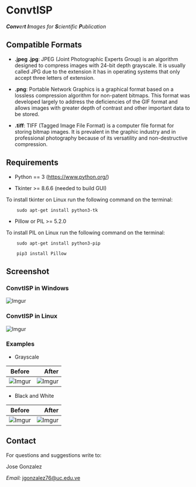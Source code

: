 # ConvtISP

_**Conv**er**t** **I**mages for **S**cientific **P**ublication_

## Compatible Formats

* __.jpeg .jpg__: JPEG (Joint Photographic Experts Group) is an algorithm designed to compress images with 24-bit depth grayscale. It is usually called JPG due to the extension it has in operating systems that only accept three letters of extension.

* __.png__: Portable Network Graphics is a graphical format based on a lossless compression algorithm for non-patent bitmaps. This format was developed largely to address the deficiencies of the GIF format and allows images with greater depth of contrast and other important data to be stored.

* __.tiff__: TIFF (Tagged Image File Format) is a computer file format for storing bitmap images. It is prevalent in the graphic industry and in professional photography because of its versatility and non-destructive compression.

## Requirements

* Python == 3 (<https://www.python.org/>)

* Tkinter >= 8.6.6 (needed to build GUI)

To install tkinter on Linux run the following command on the terminal:
~~~
    sudo apt-get install python3-tk
~~~

* Pillow or PIL >= 5.2.0

To install PIL on Linux run the following command on the terminal:
~~~
    sudo apt-get install python3-pip

    pip3 install Pillow
~~~

## Screenshot


### ConvtISP in Windows

![Imgur](https://i.imgur.com/JnMXVNH.jpg)

### ConvtISP in Linux

![Imgur](https://i.imgur.com/A6graag.jpg)

### Examples 
* Grayscale

|Before|After|
|------|----:|
|![Imgur](https://i.imgur.com/DJHgfMq.jpg)|![Imgur](https://i.imgur.com/SU5ML5z.jpg)|

* Black and White 

|Before|After|
|------|----:|
|![Imgur](https://i.imgur.com/OneBq93.jpg)|![Imgur](https://i.imgur.com/mB10LEa.jpg)|

## Contact

For questions and suggestions write to:

Jose Gonzalez

_Email:_ <jgonzalez76@uc.edu.ve>
